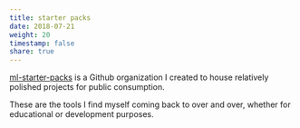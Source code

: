 ```yaml
---
title: starter packs
date: 2018-07-21
weight: 20
timestamp: false
share: true
---
```


[ml-starter-packs][org] is a Github organization I created to house relatively polished projects for public consumption.

These are the tools I find myself coming back to over and over, whether for educational or development purposes.



[org]: https://github.com/ml-starter-packs
